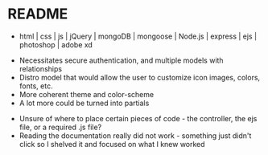 # README


<!-- USER STORIES -->

<!-- TECHNOLOGY USED -->
- html | css | js | jQuery | mongoDB | mongoose | Node.js | express | ejs | photoshop | adobe xd

<!-- NEXT STEPS -->
- Necessitates secure authentication, and multiple models with relationships
- Distro model that would allow the user to customize icon images, colors, fonts, etc.
- More coherent theme and color-scheme
- A lot more could be turned into partials

<!-- STRUGGLES -->
- Unsure of where to place certain pieces of code - the controller, the ejs file, or a required .js file?
- Reading the documentation really did not work - something just didn't click so I shelved it and focused on what I knew worked
